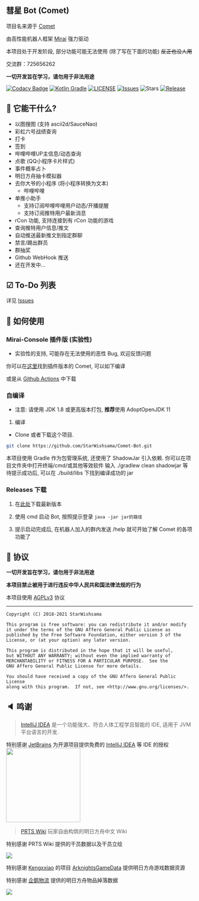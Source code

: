 ## 彗星 Bot (Comet)

项目名来源于 [Comet](https://music.163.com/#/song?id=22717199)

由高性能机器人框架 [Mirai](https://github.com/mamoe/mirai) 强力驱动

本项目处于开发阶段, 部分功能可能无法使用 (除了写在下面的功能) ~~反正也没人用~~

交流群：725656262

**一切开发旨在学习，请勿用于非法用途**

[![Codacy Badge](https://app.codacy.com/project/badge/Grade/b26348aabf51452195dbc14846accd86)](https://www.codacy.com/manual/StarWishsama/Comet-Bot?utm_source=github.com&amp;utm_medium=referral&amp;utm_content=StarWishsama/Comet-Bot&amp;utm_campaign=Badge_Grade)
[![Kotlin Gradle](https://github.com/StarWishsama/Comet-Bot/workflows/Kotlin%20Gradle/badge.svg)](https://github.com/StarWishsama/Comet-Bot/actions/)
[![LICENSE](https://img.shields.io/github/license/StarWishsama/Comet-Bot.svg?style=popout)](https://github.com/StarWishsama/Comet-Bot/blob/master/LICENSE)
[![Issues](https://img.shields.io/github/issues/StarWishsama/Comet-Bot.svg?style=popout)](https://github.com/StarWishsama/Comet-Bot/issues)
![Stars](https://img.shields.io/github/stars/starwishsama/Comet-Bot)
[![Release](https://img.shields.io/github/v/release/StarWishSama/Comet-Bot?include_prereleases)](https://github.com/StarWishsama/Comet-Bot/releases)

## 🎉 它能干什么?

* 以图搜图 (支持 ascii2d/SauceNao)
* 彩虹六号战绩查询
* 打卡
* 签到
* 哔哩哔哩UP主信息/动态查询
* 点歌 (QQ小程序卡片样式)
* 事件概率占卜
* 明日方舟抽卡模拟器
* 去你大爷的小程序 (将小程序转换为文本)
    - 哔哩哔哩
* 单推小助手
    - 支持订阅哔哩哔哩用户动态/开播提醒
    - 支持订阅推特用户最新消息
* rCon 功能, 支持连接到有 rCon 功能的游戏
* 查询推特用户信息/推文
* 自动推送最新推文到指定群聊
* 禁言/踢出群员
* 群抽奖
* Github WebHook 推送
* 还在开发中...

## ☑ To-Do 列表

详见 [Issues](https://github.com/StarWishsama/Comet-Bot/issues)

## 💽 如何使用

### Mirai-Console 插件版 (实验性)

- 实验性的支持, 可能存在无法使用的恶性 Bug, 欢迎反馈问题

你可以在[这里](https://github.com/StarWishsama/Comet-Bot/tree/mirai-console)找到插件版本的 Comet, 可以如下编译

或是从 [Github Actions](https://github.com/StarWishsama/Comet-Bot/actions?query=branch%3Amirai-console) 中下载

### 自编译

- 注意: 请使用 JDK 1.8 或更高版本打包, **推荐**使用 AdoptOpenJDK 11

1. 编译

* Clone 或者下载这个项目.

 ```bash
 git clone https://github.com/StarWishsama/Comet-Bot.git
 ```

本项目使用 Gradle 作为包管理系统, 还使用了 ShadowJar 引入依赖. 你可以在项目文件夹中打开终端/cmd/或其他等效软件 输入 ./gradlew clean shadowjar 等待提示成功后, 可以在
./build/libs 下找到编译成功的 jar

### Releases 下载

1. 在[此处](https://github.com/StarWishsama/Comet-Bot/releases)下载最新版本

2. 使用 cmd 启动 Bot, 按照提示登录
   ```java -jar jar的路径```

3. 提示启动完成后, 在机器人加入的群内发送 /help 就可开始了解 Comet 的各项功能了

## 📜 协议

**一切开发旨在学习，请勿用于非法用途**

**本项目禁止被用于进行违反中华人民共和国法律法规的行为**

本项目使用 [AGPLv3](https://github.com/StarWishsama/Comet-Bot/blob/master/LICENSE) 协议

------

    Copyright (C) 2018-2021 StarWishsama
    
    This program is free software: you can redistribute it and/or modify
    it under the terms of the GNU Affero General Public License as
    published by the Free Software Foundation, either version 3 of the
    License, or (at your option) any later version.
    
    This program is distributed in the hope that it will be useful,
    but WITHOUT ANY WARRANTY; without even the implied warranty of
    MERCHANTABILITY or FITNESS FOR A PARTICULAR PURPOSE.  See the
    GNU Affero General Public License for more details.
    
    You should have received a copy of the GNU Affero General Public License
    along with this program.  If not, see <http://www.gnu.org/licenses/>.

## 🔈 鸣谢

> [IntelliJ IDEA](https://zh.wikipedia.org/zh-hans/IntelliJ_IDEA) 是一个功能强大、符合人体工程学且智能的 IDE, 适用于 JVM 平台语言的开发.

特别感谢 [JetBrains](https://www.jetbrains.com/?from=comet-bot)
为开源项目提供免费的 [IntelliJ IDEA](https://www.jetbrains.com/idea/?from=comet-bot) 等 IDE 的授权  
[<img src=".github/jetbrains.png" width="200"/>](https://www.jetbrains.com/?from=comet-bot)

> [PRTS Wiki](http://prts.wiki/) 玩家自由构筑的明日方舟中文 Wiki

特别感谢 PRTS Wiki 提供的干员数据以及干员立绘

![](http://prts.wiki/ak.png?8efd0)

特别感谢 [Kengxxiao](https://github.com/Kengxxiao/) 的项目 [ArknightsGameData](https://github.com/Kengxxiao/ArknightsGameData)
提供明日方舟游戏数据资源

特别感谢 [企鹅物流](https://penguin-stats.io/) 提供的明日方舟物品掉落数据

![](https://penguin.upyun.galvincdn.com/logos/penguin_stats_logo.png)

